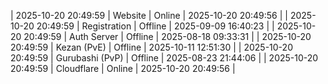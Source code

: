 | 2025-10-20 20:49:59 | Website | Online | 2025-10-20 20:49:56 |
| 2025-10-20 20:49:59 | Registration | Offline | 2025-09-09 16:40:23 |
| 2025-10-20 20:49:59 | Auth Server | Offline | 2025-08-18 09:33:31 |
| 2025-10-20 20:49:59 | Kezan (PvE) | Offline | 2025-10-11 12:51:30 |
| 2025-10-20 20:49:59 | Gurubashi (PvP) | Offline | 2025-08-23 21:44:06 |
| 2025-10-20 20:49:59 | Cloudflare | Online | 2025-10-20 20:49:56 |
